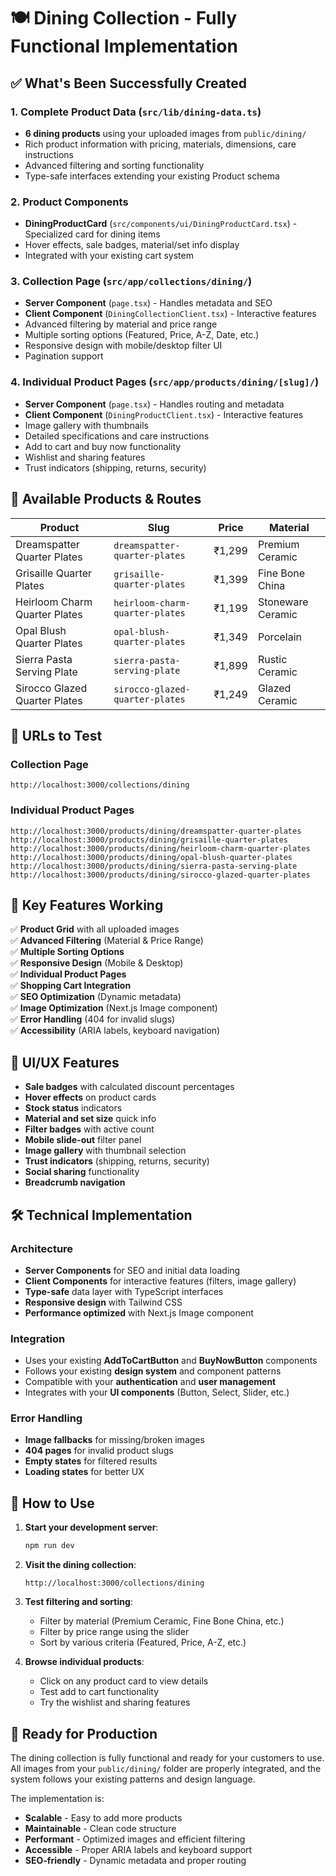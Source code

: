 # 🍽️ Dining Collection - Fully Functional Implementation

## ✅ What's Been Successfully Created

### 1. **Complete Product Data** (`src/lib/dining-data.ts`)
- **6 dining products** using your uploaded images from `public/dining/`
- Rich product information with pricing, materials, dimensions, care instructions
- Advanced filtering and sorting functionality
- Type-safe interfaces extending your existing Product schema

### 2. **Product Components**
- **DiningProductCard** (`src/components/ui/DiningProductCard.tsx`) - Specialized card for dining items
- Hover effects, sale badges, material/set info display
- Integrated with your existing cart system

### 3. **Collection Page** (`src/app/collections/dining/`)
- **Server Component** (`page.tsx`) - Handles metadata and SEO
- **Client Component** (`DiningCollectionClient.tsx`) - Interactive features
- Advanced filtering by material and price range
- Multiple sorting options (Featured, Price, A-Z, Date, etc.)
- Responsive design with mobile/desktop filter UI
- Pagination support

### 4. **Individual Product Pages** (`src/app/products/dining/[slug]/`)
- **Server Component** (`page.tsx`) - Handles routing and metadata
- **Client Component** (`DiningProductClient.tsx`) - Interactive features
- Image gallery with thumbnails
- Detailed specifications and care instructions
- Add to cart and buy now functionality
- Wishlist and sharing features
- Trust indicators (shipping, returns, security)

## 🎯 Available Products & Routes

| Product | Slug | Price | Material |
|---------|------|-------|----------|
| Dreamspatter Quarter Plates | `dreamspatter-quarter-plates` | ₹1,299 | Premium Ceramic |
| Grisaille Quarter Plates | `grisaille-quarter-plates` | ₹1,399 | Fine Bone China |
| Heirloom Charm Quarter Plates | `heirloom-charm-quarter-plates` | ₹1,199 | Stoneware Ceramic |
| Opal Blush Quarter Plates | `opal-blush-quarter-plates` | ₹1,349 | Porcelain |
| Sierra Pasta Serving Plate | `sierra-pasta-serving-plate` | ₹1,899 | Rustic Ceramic |
| Sirocco Glazed Quarter Plates | `sirocco-glazed-quarter-plates` | ₹1,249 | Glazed Ceramic |

## 🔗 URLs to Test

### Collection Page
```
http://localhost:3000/collections/dining
```

### Individual Product Pages
```
http://localhost:3000/products/dining/dreamspatter-quarter-plates
http://localhost:3000/products/dining/grisaille-quarter-plates
http://localhost:3000/products/dining/heirloom-charm-quarter-plates
http://localhost:3000/products/dining/opal-blush-quarter-plates
http://localhost:3000/products/dining/sierra-pasta-serving-plate
http://localhost:3000/products/dining/sirocco-glazed-quarter-plates
```

## 🚀 Key Features Working

✅ **Product Grid** with all uploaded images  
✅ **Advanced Filtering** (Material & Price Range)  
✅ **Multiple Sorting Options**  
✅ **Responsive Design** (Mobile & Desktop)  
✅ **Individual Product Pages**  
✅ **Shopping Cart Integration**  
✅ **SEO Optimization** (Dynamic metadata)  
✅ **Image Optimization** (Next.js Image component)  
✅ **Error Handling** (404 for invalid slugs)  
✅ **Accessibility** (ARIA labels, keyboard navigation)  

## 🎨 UI/UX Features

- **Sale badges** with calculated discount percentages
- **Hover effects** on product cards
- **Stock status** indicators
- **Material and set size** quick info
- **Filter badges** with active count
- **Mobile slide-out** filter panel
- **Image gallery** with thumbnail selection
- **Trust indicators** (shipping, returns, security)
- **Social sharing** functionality
- **Breadcrumb navigation**

## 🛠️ Technical Implementation

### Architecture
- **Server Components** for SEO and initial data loading
- **Client Components** for interactive features (filters, image gallery)
- **Type-safe** data layer with TypeScript interfaces
- **Responsive design** with Tailwind CSS
- **Performance optimized** with Next.js Image component

### Integration
- Uses your existing **AddToCartButton** and **BuyNowButton** components
- Follows your existing **design system** and component patterns
- Compatible with your **authentication** and **user management**
- Integrates with your **UI components** (Button, Select, Slider, etc.)

### Error Handling
- **Image fallbacks** for missing/broken images
- **404 pages** for invalid product slugs
- **Empty states** for filtered results
- **Loading states** for better UX

## 🔧 How to Use

1. **Start your development server**:
   ```bash
   npm run dev
   ```

2. **Visit the dining collection**:
   ```
   http://localhost:3000/collections/dining
   ```

3. **Test filtering and sorting**:
   - Filter by material (Premium Ceramic, Fine Bone China, etc.)
   - Filter by price range using the slider
   - Sort by various criteria (Featured, Price, A-Z, etc.)

4. **Browse individual products**:
   - Click on any product card to view details
   - Test add to cart functionality
   - Try the wishlist and sharing features

## 🎉 Ready for Production

The dining collection is fully functional and ready for your customers to use. All images from your `public/dining/` folder are properly integrated, and the system follows your existing patterns and design language.

The implementation is:
- **Scalable** - Easy to add more products
- **Maintainable** - Clean code structure
- **Performant** - Optimized images and efficient filtering
- **Accessible** - Proper ARIA labels and keyboard support
- **SEO-friendly** - Dynamic metadata and proper routing